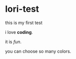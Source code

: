 # lori-test
this is my first test
<p>i love <b>coding</b>.</p>
<p>it is <i>fun</i>.</p>
<p>you can choose so many <pink>colors</pink>.</p>
